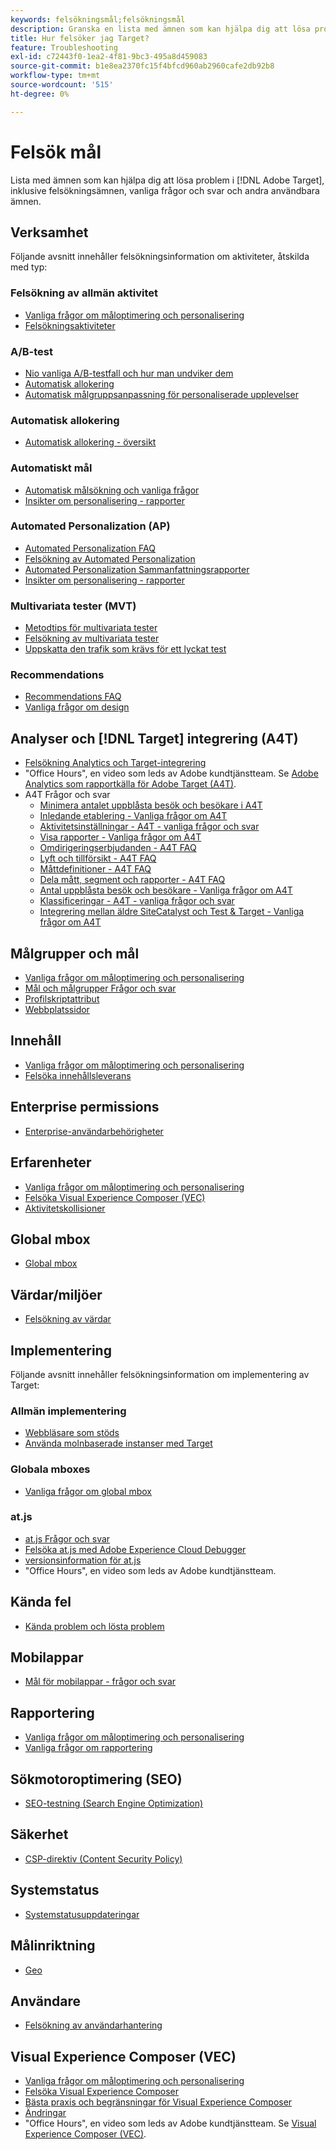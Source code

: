 ```yaml
---
keywords: felsökningsmål;felsökningsmål
description: Granska en lista med ämnen som kan hjälpa dig att lösa problem i Adobe Target, inklusive felsökningsfrågor, vanliga frågor och svar samt andra användbara ämnen.
title: Hur felsöker jag Target?
feature: Troubleshooting
exl-id: c72443f0-1ea2-4f81-9bc3-495a8d459083
source-git-commit: b1e8ea2370fc15f4bfcd960ab2960cafe2db92b8
workflow-type: tm+mt
source-wordcount: '515'
ht-degree: 0%

---
```


# Felsök mål

Lista med ämnen som kan hjälpa dig att lösa problem i [!DNL Adobe Target], inklusive felsökningsämnen, vanliga frågor och svar och andra användbara ämnen.

## Verksamhet

Följande avsnitt innehåller felsökningsinformation om aktiviteter, åtskilda med typ:

### Felsökning av allmän aktivitet

* [Vanliga frågor om måloptimering och personalisering](/help/main/c-intro/cmp-target-standard-cheatsheet.md)
* [Felsökningsaktiviteter](/help/main/c-activities/c-troubleshooting-activities/troubleshooting-activities.md)

### A/B-test

* [Nio vanliga A/B-testfall och hur man undviker dem](/help/main/c-activities/t-test-ab/common-ab-testing-pitfalls.md)
* [Automatisk allokering](/help/main/c-activities/automated-traffic-allocation/automated-traffic-allocation.md)
* [Automatisk målgruppsanpassning för personaliserade upplevelser](/help/main/c-activities/auto-target/auto-target-to-optimize.md)

### Automatisk allokering

* [Automatisk allokering - översikt](/help/main/c-activities/automated-traffic-allocation/automated-traffic-allocation.md#section_0E72C1D72DE74F589F965D4B1763E5C3)

### Automatiskt mål

* [Automatisk målsökning och vanliga frågor](/help/main/c-activities/auto-target/auto-target-troubleshooting-faqs.md)
* [Insikter om personalisering - rapporter](/help/main/c-reports/c-personalization-insights-reports/personalization-insights-reports.md)

### Automated Personalization (AP)

* [Automated Personalization FAQ](/help/main/c-activities/t-automated-personalization/automated-personalization-faq.md)
* [Felsökning av Automated Personalization](/help/main/c-activities/t-automated-personalization/ap-trouble.md)
* [Automated Personalization Sammanfattningsrapporter](/help/main/c-reports/reports-ap.md)
* [Insikter om personalisering - rapporter](/help/main/c-reports/c-personalization-insights-reports/personalization-insights-reports.md)

### Multivariata tester (MVT)

* [Metodtips för multivariata tester](/help/main/c-activities/c-multivariate-testing/best-practices.md)
* [Felsökning av multivariata tester](/help/main/c-activities/c-multivariate-testing/best-practices.md)
* [Uppskatta den trafik som krävs för ett lyckat test](/help/main/c-activities/c-multivariate-testing/t-create-multivariate-test/traffic-estimator.md)

### Recommendations

* [Recommendations FAQ](/help/main/c-recommendations/c-recommendations-faq/recommendations-faq.md)
* [Vanliga frågor om design](/help/main/c-recommendations/c-design-overview/template-faq.md)

## Analyser och [!DNL Target] integrering (A4T)

* [Felsökning Analytics och Target-integrering](/help/main/c-integrating-target-with-mac/a4t/c-a4t-troubleshooting/a4t-troubleshooting.md)
* &quot;Office Hours&quot;, en video som leds av Adobe kundtjänstteam. Se [Adobe Analytics som rapportkälla för Adobe Target (A4T)](/help/main/c-integrating-target-with-mac/a4t/a4t.md).
* A4T Frågor och svar
   * [Minimera antalet uppblåsta besök och besökare i A4T](/help/main/c-integrating-target-with-mac/a4t/c-a4t-troubleshooting/minimizing-inflated-visit-and-visitor-counts-a4t.md)
   * [Inledande etablering - Vanliga frågor om A4T](/help/main/c-integrating-target-with-mac/a4t/r-a4t-faq/a4t-faq-initial-provisioning.md)
   * [Aktivitetsinställningar - A4T - vanliga frågor och svar](/help/main/c-integrating-target-with-mac/a4t/r-a4t-faq/a4t-faq-activity-setup.md)
   * [Visa rapporter - Vanliga frågor om A4T](/help/main/c-integrating-target-with-mac/a4t/r-a4t-faq/a4t-faq-viewing-reports.md)
   * [Omdirigeringserbjudanden - A4T FAQ](/help/main/c-integrating-target-with-mac/a4t/r-a4t-faq/a4t-faq-redirect-offers.md)
   * [Lyft och tillförsikt - A4T FAQ](/help/main/c-integrating-target-with-mac/a4t/r-a4t-faq/a4t-faq-lift-and-confidence.md)
   * [Måttdefinitioner - A4T FAQ](/help/main/c-integrating-target-with-mac/a4t/r-a4t-faq/a4t-faq-metric-definition.md)
   * [Dela mått, segment och rapporter - A4T FAQ](/help/main/c-target/c-troubleshooting-targets-and-audiences/a4t-faq-sharing-metrics-audiences-reports.md)
   * [Antal uppblåsta besök och besökare - Vanliga frågor om A4T](/help/main/c-integrating-target-with-mac/a4t/r-a4t-faq/a4t-faq-inflated-visit-and-visitor-counts.md)
   * [Klassificeringar - A4T - vanliga frågor och svar](/help/main/c-integrating-target-with-mac/a4t/r-a4t-faq/a4t-faq-classifications.md)
   * [Integrering mellan äldre SiteCatalyst och Test &amp; Target - Vanliga frågor om A4T](/help/main/c-integrating-target-with-mac/a4t/r-a4t-faq/a4t-faq-old-integration.md)

## Målgrupper och mål

* [Vanliga frågor om måloptimering och personalisering](/help/main/c-intro/cmp-target-standard-cheatsheet.md)
* [Mål och målgrupper Frågor och svar](/help/main/c-target/c-troubleshooting-targets-and-audiences/troubleshooting-targets-and-audiences.md)
* [Profilskriptattribut](/help/main/c-target/c-visitor-profile/profile-parameters.md)
* [Webbplatssidor](/help/main/c-target/c-audiences/c-target-rules/site-pages.md)

## Innehåll

* [Vanliga frågor om måloptimering och personalisering](/help/main/c-intro/cmp-target-standard-cheatsheet.md)
* [Felsöka innehållsleverans](/help/main/c-activities/c-troubleshooting-activities/content-trouble.md)

## Enterprise permissions

* [Enterprise-användarbehörigheter](/help/main/administrating-target/c-user-management/property-channel/property-channel.md)

## Erfarenheter

* [Vanliga frågor om måloptimering och personalisering](/help/main/c-intro/cmp-target-standard-cheatsheet.md)
* [Felsöka Visual Experience Composer (VEC)](/help/main/c-experiences/c-visual-experience-composer/r-troubleshoot-composer/troubleshoot-composer.md)
* [Aktivitetskollisioner](/help/main/c-experiences/c-visual-experience-composer/activity-collisions.md)

## Global mbox

* [Global mbox](https://developer.adobe.com/target/implement/client-side/atjs/global-mbox/global-mbox-faq/)

## Värdar/miljöer

* [Felsökning av värdar](/help/main/administrating-target/hosts.md)

## Implementering

Följande avsnitt innehåller felsökningsinformation om implementering av Target:

### Allmän implementering

* [Webbläsare som stöds](https://developer.adobe.com/target/before-implement/supported-browsers/)
* [Använda molnbaserade instanser med Target](https://developer.adobe.com/target/implement/client-side/target-debugging-atjs/targeting-using-cloud-based-instances/)

### Globala mboxes

* [Vanliga frågor om global mbox](https://developer.adobe.com/target/implement/client-side/atjs/global-mbox/global-mbox-faq/)

### at.js

* [at.js Frågor och svar](https://developer.adobe.com/target/implement/client-side/atjs/target-atjs-faq/target-atjs-faq/)
* [Felsöka at.js med Adobe Experience Cloud Debugger](https://developer.adobe.com/target/implement/client-side/target-debugging-atjs/target-debugging-atjs/)
* [versionsinformation för at.js](https://developer.adobe.com/target/implement/client-side/atjs/target-atjs-versions/)
* &quot;Office Hours&quot;, en video som leds av Adobe kundtjänstteam.

## Kända fel

* [Kända problem och lösta problem](/help/main/r-release-notes/known-issues-resolved-issues.md)

## Mobilappar

* [Mål för mobilappar - frågor och svar](https://developer.adobe.com/target/implement/mobile/mobile-faq/)

## Rapportering

* [Vanliga frågor om måloptimering och personalisering](/help/main/c-intro/cmp-target-standard-cheatsheet.md)
* [Vanliga frågor om rapportering](/help/main/c-reports/reporting-frequently-asked-questions.md)

## Sökmotoroptimering (SEO)

* [SEO-testning (Search Engine Optimization)](https://developer.adobe.com/target/implement/client-side/atjs/how-atjs-works/how-atjs-works/)

## Säkerhet

* [CSP-direktiv (Content Security Policy)](https://developer.adobe.com/target/before-implement/privacy/content-security-policy/)

## Systemstatus

* [Systemstatusuppdateringar](/help/main/r-release-notes/system-status-updates.md)

## Målinriktning

* [Geo](/help/main/c-target/c-audiences/c-target-rules/geo.md)

## Användare

* [Felsökning av användarhantering](/help/main/administrating-target/c-user-management/c-user-management/troubleshooting-user-management.md)

## Visual Experience Composer (VEC)

* [Vanliga frågor om måloptimering och personalisering](/help/main/c-intro/cmp-target-standard-cheatsheet.md)
* [Felsöka Visual Experience Composer](/help/main/c-experiences/c-visual-experience-composer/r-troubleshoot-composer/troubleshoot-composer.md)
* [Bästa praxis och begränsningar för Visual Experience Composer](/help/main/c-experiences/c-visual-experience-composer/experience-composer-best-practices.md)
* [Ändringar](/help/main/c-experiences/c-visual-experience-composer/c-vec-code-editor/vec-code-editor.md)
* &quot;Office Hours&quot;, en video som leds av Adobe kundtjänstteam. Se [Visual Experience Composer (VEC)](/help/main/c-experiences/c-visual-experience-composer/visual-experience-composer.md).
